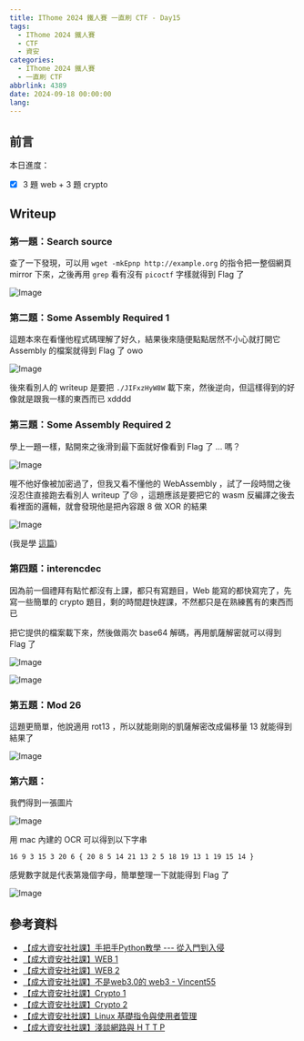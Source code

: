 ```yaml
---
title: IThome 2024 鐵人賽 一直刷 CTF - Day15
tags:
  - IThome 2024 鐵人賽
  - CTF
  - 資安
categories:
  - IThome 2024 鐵人賽
  - 一直刷 CTF
abbrlink: 4389
date: 2024-09-18 00:00:00
lang:
---
```


## 前言

本日進度：

- [x] 3 題 web + 3 題 crypto

<!--more-->

## Writeup

### 第一題：Search source

查了一下發現，可以用 `wget -mkEpnp http://example.org` 的指令把一整個網頁 mirror 下來，之後再用 `grep` 看有沒有 `picoctf` 字樣就得到 Flag 了

![Image](https://i.imgur.com/4WHKu5s.png)

### 第二題：Some Assembly Required 1

這題本來在看懂他程式碼理解了好久，結果後來隨便點點居然不小心就打開它 Assembly 的檔案就得到 Flag 了 owo

![Image](https://i.imgur.com/0kPmVTB.png)

後來看別人的 writeup 是要把 `./JIFxzHyW8W` 載下來，然後逆向，但這樣得到的好像就是跟我一樣的東西而已 xdddd

### 第三題：Some Assembly Required 2

學上一題一樣，點開來之後滑到最下面就好像看到 Flag 了 ... 嗎？

![Image](https://i.imgur.com/Baig43l.png)

喔不他好像被加密過了，但我又看不懂他的 WebAssembly ，試了一段時間之後沒忍住直接跑去看別人 writeup 了😢 ，這題應該是要把它的 wasm 反編譯之後去看裡面的邏輯，就會發現他是把內容跟 8 做 XOR 的結果

![Image](https://i.imgur.com/5DSOR3Y.png)

(我是學 [這篇](https://ithelp.ithome.com.tw/articles/10285195))

### 第四題：interencdec

因為前一個禮拜有點忙都沒有上課，都只有寫題目，Web 能寫的都快寫完了，先寫一些簡單的 crypto 題目，剩的時間趕快趕課，不然都只是在熟練舊有的東西而已

把它提供的檔案載下來，然後做兩次 base64 解碼，再用凱薩解密就可以得到 Flag 了

![Image](https://i.imgur.com/Gu1YxhG.png)

![Image](https://i.imgur.com/FVv0vbz.png)

### 第五題：Mod 26

這題更簡單，他說適用 rot13 ，所以就能剛剛的凱薩解密改成偏移量 13 就能得到結果了

![Image](https://i.imgur.com/Gzfhzmz.png)

### 第六題：

我們得到一張圖片

![Image](https://i.imgur.com/HsvYbv5.png)

用 mac 內建的 OCR 可以得到以下字串

`16 9 3 15 3 20 6 { 20 8 5 14 21 13 2 5 18 19 13 1 19 15 14 }`

感覺數字就是代表第幾個字母，簡單整理一下就能得到 Flag 了

![Image](https://i.imgur.com/T3LbWAj.png)

## 參考資料

- [【成大資安社社課】手把手Python教學 --- 從入門到入侵](https://youtu.be/-cMOv9QudOk?list=PLFFwfkaPB2mra818QJIiPJtXFShdndl9z)
- [【成大資安社社課】WEB 1](https://youtu.be/N60VGmhfhy0?list=PLFFwfkaPB2mra818QJIiPJtXFShdndl9z)
- [【成大資安社社課】WEB 2](https://youtu.be/PqydmB-IoYc?list=PLFFwfkaPB2mra818QJIiPJtXFShdndl9z)
- [【成大資安社社課】不是web3.0的 web3 - Vincent55](https://youtu.be/xjnAnrfApJo?list=PLFFwfkaPB2mqsfIQvdoT6xc0CziXhmrEV)
- [【成大資安社社課】Crypto 1](https://youtu.be/nVXA9S9Y07M?list=PLFFwfkaPB2mra818QJIiPJtXFShdndl9z)
- [【成大資安社社課】Crypto 2](https://youtu.be/LtWiQxbMjwg?list=PLFFwfkaPB2mra818QJIiPJtXFShdndl9z)
- [【成大資安社社課】Linux 基礎指令與使用者管理](https://youtu.be/8WVrUqjBsRE?list=PLFFwfkaPB2mra818QJIiPJtXFShdndl9z)
- [【成大資安社社課】淺談網路與 H T T P](https://youtu.be/pNhHXhPkNcE?list=PLFFwfkaPB2mra818QJIiPJtXFShdndl9z)
